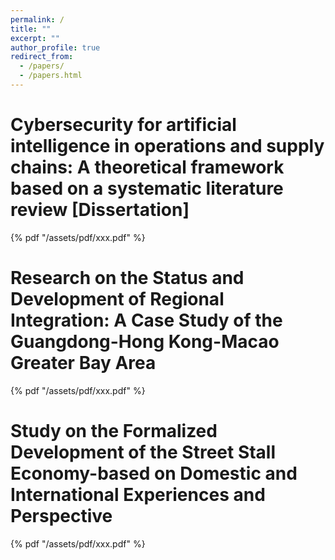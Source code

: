 ```yaml
---
permalink: /
title: ""
excerpt: ""
author_profile: true
redirect_from: 
  - /papers/
  - /papers.html
---
```


# Cybersecurity for artificial intelligence in operations and supply chains: A theoretical framework based on a systematic literature review [Dissertation]
{% pdf "/assets/pdf/xxx.pdf" %}
# Research on the Status and Development of Regional Integration: A Case Study of the Guangdong-Hong Kong-Macao Greater Bay Area
{% pdf "/assets/pdf/xxx.pdf" %}
# Study on the Formalized Development of the Street Stall Economy-based on Domestic and International Experiences and Perspective
{% pdf "/assets/pdf/xxx.pdf" %}
